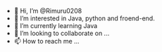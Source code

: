 - 👋 Hi, I’m @Rimuru0208
- 👀 I’m interested in  Java, python and froend-end.
- 🌱 I’m currently learning Java
- 💞️ I’m looking to collaborate on ...
- 📫 How to reach me ...

<!---
Rimuru0208/Rimuru0208 is a ✨ special ✨ repository because its `README.md` (this file) appears on your GitHub profile.
You can click the Preview link to take a look at your changes.
--->
